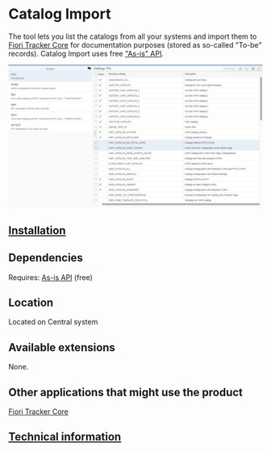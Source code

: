 # Catalog Import

The tool lets you list the catalogs from all your systems and import them to [Fiori Tracker Core](https://help.fioritracker.org/2020/#/core/SPS02/main) for documentation purposes (stored as so-called "To-be" records). Catalog Import uses free ["As-is" API](https://help.fioritracker.org/2020/#/asis/FPS01/main).

![](res/ci.png)

## [Installation](inst.md)

## Dependencies
Requires: [As-is API](https://help.fioritracker.org/2020/#/asis/FPS01/main) (free)

## Location
Located on Central system

## Available extensions
None.

## Other applications that might use the product
[Fiori Tracker Core](https://help.fioritracker.org/2020/#/core/SPS02/main)

## [Technical information](tech.md)



